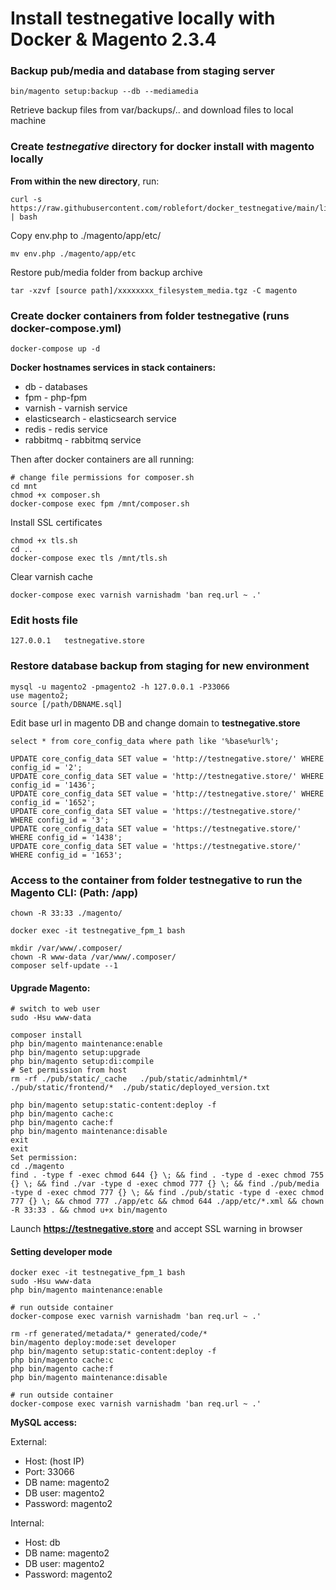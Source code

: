 # Install testnegative locally with Docker & Magento 2.3.4

### Backup pub/media and database from staging server
```
bin/magento setup:backup --db --mediamedia 
```
Retrieve backup files from var/backups/.. and download files to local machine

### Create *testnegative* directory for docker install with magento locally 

**From within the new directory**, run:
```
curl -s https://raw.githubusercontent.com/roblefort/docker_testnegative/main/lib/template | bash
```
Copy env.php to ./magento/app/etc/
```
mv env.php ./magento/app/etc
```
Restore pub/media folder from backup archive
```
tar -xzvf [source path]/xxxxxxxx_filesystem_media.tgz -C magento
```
### Create docker containers from folder testnegative (runs docker-compose.yml)
```
docker-compose up -d
```
**Docker hostnames services in stack containers:**
- db - databases
- fpm - php-fpm
- varnish - varnish service
- elasticsearch - elasticsearch service
- redis - redis service
- rabbitmq - rabbitmq service

Then after docker containers are all running:
```
# change file permissions for composer.sh
cd mnt
chmod +x composer.sh
docker-compose exec fpm /mnt/composer.sh
```
Install SSL certificates
```
chmod +x tls.sh
cd ..
docker-compose exec tls /mnt/tls.sh
```
Clear varnish cache
```
docker-compose exec varnish varnishadm 'ban req.url ~ .'
```
### Edit hosts file
``` 127.0.0.1   testnegative.store ```

### Restore database backup from staging for new environment
```
mysql -u magento2 -pmagento2 -h 127.0.0.1 -P33066
use magento2;
source [/path/DBNAME.sql]
```

Edit base url in magento DB and change domain to **testnegative.store**
```use magento2;
select * from core_config_data where path like '%base%url%';

UPDATE core_config_data SET value = 'http://testnegative.store/' WHERE config_id = '2';
UPDATE core_config_data SET value = 'http://testnegative.store/' WHERE config_id = '1436';
UPDATE core_config_data SET value = 'http://testnegative.store/' WHERE config_id = '1652';
UPDATE core_config_data SET value = 'https://testnegative.store/' WHERE config_id = '3';
UPDATE core_config_data SET value = 'https://testnegative.store/' WHERE config_id = '1438';
UPDATE core_config_data SET value = 'https://testnegative.store/' WHERE config_id = '1653';
```

### Access to the container from folder testnegative to run the Magento CLI: (Path: /app)
```
chown -R 33:33 ./magento/

docker exec -it testnegative_fpm_1 bash

mkdir /var/www/.composer/
chown -R www-data /var/www/.composer/
composer self-update --1 
```
#### Upgrade Magento:
```
# switch to web user
sudo -Hsu www-data

composer install
php bin/magento maintenance:enable
php bin/magento setup:upgrade
php bin/magento setup:di:compile
# Set permission from host
rm -rf ./pub/static/_cache   ./pub/static/adminhtml/*  ./pub/static/frontend/*  ./pub/static/deployed_version.txt

php bin/magento setup:static-content:deploy -f
php bin/magento cache:c
php bin/magento cache:f
php bin/magento maintenance:disable
exit
exit
Set permission:
cd ./magento
find . -type f -exec chmod 644 {} \; && find . -type d -exec chmod 755 {} \; && find ./var -type d -exec chmod 777 {} \; && find ./pub/media -type d -exec chmod 777 {} \; && find ./pub/static -type d -exec chmod 777 {} \; && chmod 777 ./app/etc && chmod 644 ./app/etc/*.xml && chown -R 33:33 . && chmod u+x bin/magento

```
Launch **https://testnegative.store** and accept SSL warning in browser

#### Setting developer mode
```
docker exec -it testnegative_fpm_1 bash
sudo -Hsu www-data
php bin/magento maintenance:enable

# run outside container
docker-compose exec varnish varnishadm 'ban req.url ~ .'

rm -rf generated/metadata/* generated/code/*
bin/magento deploy:mode:set developer
php bin/magento setup:static-content:deploy -f
php bin/magento cache:c
php bin/magento cache:f
php bin/magento maintenance:disable

# run outside container
docker-compose exec varnish varnishadm 'ban req.url ~ .'
```

**MySQL access:**

External:

- Host: (host IP)
- Port: 33066
- DB name: magento2
- DB user: magento2
- Password: magento2

Internal:

- Host: db
- DB name: magento2
- DB user: magento2
- Password: magento2
